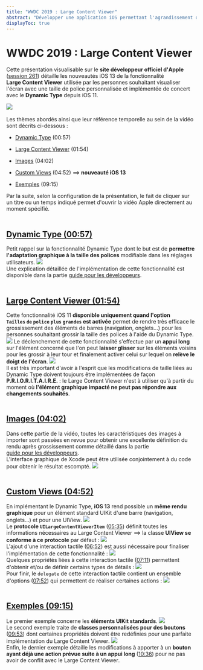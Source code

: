 ```yaml
---
title: "WWDC 2019 : Large Content Viewer"
abstract: "Développer une application iOS permettant l'agrandissement des textes"
displayToc: true
---
```


# WWDC 2019 : Large Content Viewer

Cette présentation visualisable sur le **site développeur officiel d'<span lang="en">Apple</span>** ([session 261](https://developer.apple.com/videos/play/wwdc2019/261/)) détaille les nouveautés iOS&nbsp;13 de la fonctionnalité **<span lang="en">Large&nbsp;Content&nbsp;Viewer</span>** utilisée par les personnes souhaitant visualiser l'écran avec une taille de police personnalisée et implémentée de concert avec le **<span lang="en">Dynamic&nbsp;Type</span>** depuis iOS&nbsp;11.

![](../../../../images/iOSdev/wwdc19-261.png)
<br><br>Les thèmes abordés ainsi que leur référence temporelle au sein de la vidéo sont décrits ci-dessous :

- [Dynamic Type](#dynamic-type-0057) (00:57)

- [Large Content Viewer](#large-content-viewer-0154) (01:54)

- [Images](#images-0402) (04:02)

- [Custom Views](#custom-views-0452) (04:52) ⟹ **nouveauté iOS 13**

- [Exemples](#exemples-0915) (09:15)

Par la suite, selon la configuration de la présentation, le fait de cliquer sur un titre ou un temps indiqué permet d'ouvrir la vidéo <span lang="en">Apple</span> directement au moment spécifié.
<br><br>
## [Dynamic Type (00:57)](https://developer.apple.com/videos/play/wwdc2019/261/?time=57)
Petit rappel sur la fonctionnalité <span lang="en">Dynamic&nbsp;Type</span> dont le but est de **permettre l'adaptation graphique à la taille des polices** modifiable dans les réglages utilisateurs.
![](../../../../images/iOSdev/wwdc19-261-DynamicType.png)
<br>Une explication détaillée de l'implémentation de cette fonctionnalité est disponible dans la partie [guide&nbsp;pour&nbsp;les&nbsp;développeurs](../../../developpement/#taille-des-textes).
<br><br>
## [Large Content Viewer (01:54)](https://developer.apple.com/videos/play/wwdc2019/261/?time=114)
Cette fonctionnalité iOS&nbsp;11 **disponible uniquement quand l'option `Tailles`&nbsp;`de`&nbsp;`police`&nbsp;`plus`&nbsp;`grandes` est activée** permet de rendre très efficace le grossissement des éléments de barres (navigation, onglets...) pour les personnes souhaitant grossir la taille des polices à l'aide du <span lang="en">Dynamic&nbsp;Type</span>.
![](../../../../images/iOSdev/wwdc19-261-LargeContentViewer_1.png)
Le déclenchement de cette fonctionnalité s'effectue par un **appui long** sur l'élément concerné que l'on peut **laisser glisser** sur les éléments voisins pour les grossir à leur tour et finalement activer celui sur lequel on **relève le doigt de l'écran**.
![](../../../../images/iOSdev/wwdc19-261-LargeContentViewer_2.png)
<br>Il est très important d'avoir à l'esprit que les modifications de taille liées au <span lang="en">Dynamic&nbsp;Type</span> doivent toujours être implémentées de façon **P.R.I.O.R.I.T.A.I.R.E.** : le <span lang="en">Large&nbsp;Content&nbsp;Viewer</span> n'est à utiliser qu'à partir du moment où **l'élément graphique impacté ne peut pas répondre aux changements souhaités**.
<br><br>
## [Images (04:02)](https://developer.apple.com/videos/play/wwdc2019/261/?time=242)
Dans cette partie de la vidéo, toutes les caractéristiques des images à importer sont passées en revue pour obtenir une excellente définition du rendu après grossissement comme détaillé dans la partie [guide&nbsp;pour&nbsp;les&nbsp;développeurs](../../../developpement/#taille-des-elements-graphiques).
<br>L'interface graphique de Xcode peut être utilisée conjointement à du code pour obtenir le résultat escompté.
![](../../../../images/iOSdev/wwdc19-261-ImageSettings.png)
<br><br>
## [Custom Views (04:52)](https://developer.apple.com/videos/play/wwdc2019/261/?time=292)
En implémentant le <span lang="en">Dynamic&nbsp;Type</span>, **iOS&nbsp;13** rend possible un **même rendu graphique** pour un élément standard UIKit d'une barre (navigation, onglets...) et pour une <span lang="en">UIView</span>.
![](../../../../images/iOSdev/wwdc19-261-CustomViews_1.png)
<br>Le **protocole `UILargeContentViewerItem`** (<a alt="Lien vers l'extrait vidéo au temps indiqué." href="https://developer.apple.com/videos/play/wwdc2019/261/?time=335">05:35</a>) définit toutes les informations nécessaires au <span lang="en">Large&nbsp;Content&nbsp;Viewer</span> ⟹&nbsp;la classe **UIView se conforme à ce protocole** par défaut&nbsp;:
![](../../../../images/iOSdev/wwdc19-261-CustomViews_2.png)
<br>L'ajout d'une interaction tactile (<a alt="Lien vers l'extrait vidéo au temps indiqué." href="https://developer.apple.com/videos/play/wwdc2019/261/?time=412">06:52</a>) est aussi nécessaire pour finaliser l'implémentation de cette fonctionnalité&nbsp;:
![](../../../../images/iOSdev/wwdc19-261-CustomViews_3.png)
<br>Quelques propriétés liées à cette interaction tactile (<a alt="Lien vers l'extrait vidéo au temps indiqué." href="https://developer.apple.com/videos/play/wwdc2019/261/?time=431">07:11</a>) permettent d'obtenir et/ou de définir certains types de détails&nbsp;:
![](../../../../images/iOSdev/wwdc19-261-CustomViews_4.png)
<br>Pour finir, le `delegate` de cette interaction tactile contient un ensemble d'options (<a alt="Lien vers l'extrait vidéo au temps indiqué." href="https://developer.apple.com/videos/play/wwdc2019/261/?time=472">07:52</a>) qui permettent de réaliser certaines actions&nbsp;:
![](../../../../images/iOSdev/wwdc19-261-CustomViews_5.png)
<br><br>
## [Exemples (09:15)](https://developer.apple.com/videos/play/wwdc2019/261/?time=555)
Le premier exemple concerne les **éléments UIKit standards**.
![](../../../../images/iOSdev/wwdc19-261-Examples_1.png)
<br>Le second exemple traite de **classes personnalisées pour des boutons** (<a alt="Lien vers l'extrait vidéo au temps indiqué." href="https://developer.apple.com/videos/play/wwdc2019/261/?time=593">09:53</a>) dont certaines propriétés doivent être redéfinies pour une parfaite implémentation du <span lang="en">Large&nbsp;Content&nbsp;Viewer</span>.
![](../../../../images/iOSdev/wwdc19-261-Examples_2.png)
<br>Enfin, le dernier exemple détaille les modifications à apporter à un **bouton ayant déjà une action prévue suite à un appui long** (<a alt="Lien vers l'extrait vidéo au temps indiqué." href="https://developer.apple.com/videos/play/wwdc2019/261/?time=636">10:36</a>) pour ne pas avoir de conflit avec le <span lang="en">Large&nbsp;Content&nbsp;Viewer</span>.
<br><br><br>
